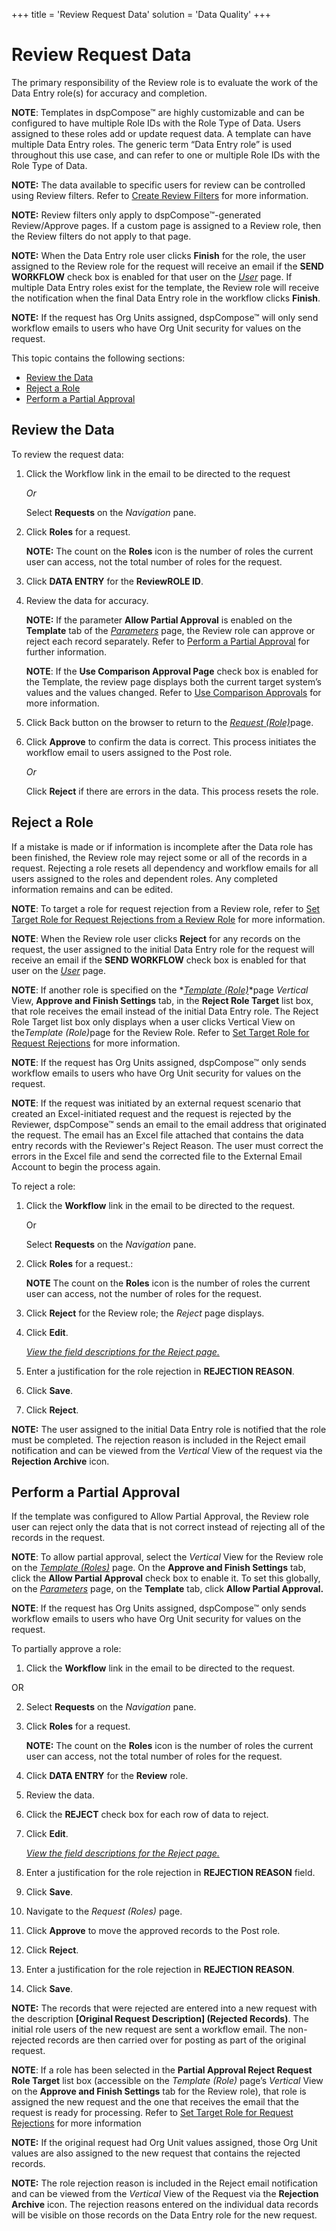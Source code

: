 +++
title = 'Review Request Data'
solution = 'Data Quality'
+++

# Review Request Data

The primary responsibility of the Review role is to evaluate the work of
the Data Entry role(s) for accuracy and completion.

**NOTE**: Templates in dspCompose™ are highly customizable and can be
configured to have multiple Role IDs with the Role Type of Data. Users
assigned to these roles add or update request data. A template can have
multiple Data Entry roles. The generic term “Data Entry role” is used
throughout this use case, and can refer to one or multiple Role IDs with
the Role Type of Data.

**NOTE:** The data available to specific users for review can be
controlled using Review filters. Refer to [Create Review
Filters](Add_Users_to_Templates.htm#Create_Review_Filters) for more
information.

**NOTE:** Review filters only apply to dspCompose™-generated
Review/Approve pages. If a custom page is assigned to a Review role,
then the Review filters do not apply to that page.

**NOTE:** When the Data Entry role user clicks **Finish** for the role,
the user assigned to the Review role for the request will receive an
email if the **SEND WORKFLOW** check box is enabled for that user on the
*[User](../Page_Desc/User_H.htm)* page. If multiple Data Entry roles
exist for the template, the Review role will receive the notification
when the final Data Entry role in the workflow clicks **Finish**.

**NOTE:** If the request has Org Units assigned, dspCompose™ will only
send workflow emails to users who have Org Unit security for values on
the request.

This topic contains the following sections:

  - [Review the Data](#Review_the_Data)
  - [Reject a Role](#Reject_a_Role)
  - [Perform a Partial Approval](#Perform_a_Partial_Approval)

## <span id="Review_the_Data"></span>Review the Data

To review the request data:

1.  Click the Workflow link in the email to be directed to the request
    
    *Or*
    
    Select **Requests** on the *Navigation* pane.

2.  Click **Roles** for a request.
    
    **NOTE:** The count on the **Roles** icon is the number of roles the
    current user can access, not the total number of roles for the
    request.

3.  Click **DATA ENTRY** for the **ReviewROLE ID**.

4.  Review the data for accuracy.
    
    **NOTE:** If the parameter **Allow Partial Approval** is enabled on
    the **Template** tab of the
    *[Parameters](../Page_Desc/Parameters.htm)* page, the Review role
    can approve or reject each record separately. Refer to [Perform a
    Partial Approval](#Perform_a_Partial_Approval) for further
    information.
    
    **NOTE**: If the **Use Comparison Approval Page** check box is
    enabled for the Template, the review page displays both the current
    target system’s values and the values changed. Refer to [Use
    Comparison Approvals](Use_Comparison_Approvals.htm) for more
    information.

5.  Click Back button on the browser to return to the
    <span style="font-style: italic;">[<span style="font-style: italic;">Request
    (Role)</span>](../Page_Desc/Request_Roles_H.htm)</span>page.

6.  Click **Approve** to confirm the data is correct. This process
    initiates the workflow email to users assigned to the Post role.
    
    *Or*
    
    Click **Reject** if there are errors in the data. This process
    resets the role.

## <span id="Reject_a_Role"></span>Reject a Role

If a mistake is made or if information is incomplete after the Data role
has been finished, the Review role may reject some or all of the records
in a request. Rejecting a role resets all dependency and workflow emails
for all users assigned to the roles and dependent roles. Any completed
information remains and can be edited.

**NOTE**: To target a role for request rejection from a Review role,
refer to [Set Target Role for Request Rejections from a Review
Role](Set_Target_Role_for_Request_Rejections.htm) for more information.

**NOTE**: When the Review role user clicks **Reject** for any records on
the request, the user assigned to the initial Data Entry role for the
request will receive an email if the **SEND WORKFLOW** check box is
enabled for that user on the *[User](../Page_Desc/User_H.htm)* page.

<span style="font-weight: bold;">NOTE</span>: If another role is
specified on the *[*Template
(Role)*](../Page_Desc/Template_Role_H.htm)*page *Vertical* View,
**Approve and Finish Settings** tab, in the **Reject Role Target** list
box, that role receives the email instead of the initial Data Entry
role. <span>The Reject Role Target list box only displays when a user
clicks Vertical View on
the</span><span style="font-style: italic;">Template
(Role)</span><span>page for the Review Role.</span> Refer to [Set Target
Role for Request
Rejections](Set_Target_Role_for_Request_Rejections.htm) for more
information.

**NOTE**: If the request has Org Units assigned, dspCompose™ only sends
workflow emails to users who have Org Unit security for values on the
request.

<span style="font-weight: bold;">NOTE</span>: If the request was
initiated by an external request scenario that created an
Excel-initiated request and the request is rejected by the Reviewer,
dspCompose™ sends an email to the email address that originated the
request. The email has an Excel file attached that contains the data
entry records with the Reviewer's Reject Reason. The user must correct
the errors in the Excel file and send the corrected file to the External
Email Account to begin the process again.

To reject a role:

1.  Click the **Workflow** link in the email to be directed to the
    request.
    
    Or
    
    Select **Requests** on the *Navigation
    <span style="font-style: normal;">pane</span>*.

2.  Click **Roles** for a request.:
    
    **NOTE** The count on the **Roles** icon is the number of roles the
    current user can access, not the number of roles for the request.

3.  Click **Reject** for the Review role; the *Reject* page displays.

4.  Click **Edit**.
    
    *[View the field descriptions for the Reject
    page.](../Page_Desc/Reject.htm)*

5.  Enter a justification for the role rejection in **REJECTION
    REASON**.

6.  Click **Save**.

7.  Click **Reject**.

**NOTE:** The user assigned to the initial Data Entry role is notified
that the role must be completed. The rejection reason is included in the
Reject email notification and can be viewed from the *Vertical* View of
the request via the **Rejection Archive**
icon.

## <span id="Perform_a_Partial_Approval"></span>Perform a Partial Approval

If the template was configured to Allow Partial Approval, the Review
role user can reject only the data that is not correct instead of
rejecting all of the records in the request.

**NOTE**: To allow partial approval, select the *Vertical* View for the
Review role on the *[*Template
(Roles)*](../Page_Desc/Template_Role_H.htm)* page. On the **Approve and
Finish Settings** tab, click the **Allow Partial Approval** check box to
enable it. To set this globally, on the
*[Parameters](../Page_Desc/Parameters.htm)* page, on the **Template**
tab, click **Allow Partial Approval.**

**NOTE**: If the request has Org Units assigned, dspCompose™ only sends
workflow emails to users who have Org Unit security for values on the
request.

To partially approve a role:

1.  Click the **Workflow** link in the email to be directed to the
    request.

OR

2.  Select **Requests** on the *Navigation* pane.

3.  Click **Roles** for a request.
    
    **NOTE:** The count on the **Roles** icon is the number of roles the
    current user can access, not the total number of roles for the
    request.

<!-- end list -->

4.  Click **DATA ENTRY** for the **Review** role.

5.  Review the data.

6.  Click the **REJECT** check box for each row of data to reject.

7.  Click **Edit**.
    
    *[View the field descriptions for the Reject
    page.](../Page_Desc/Reject.htm)*

8.  Enter a justification for the role rejection in **REJECTION REASON**
    field.

9.  Click **Save**.

10. Navigate to the *Request (Roles)* page.

11. Click **Approve** to move the approved records to the Post role.

12. Click **Reject**.

13. Enter a justification for the role rejection in **REJECTION
    REASON**.

14. Click **Save**.

**NOTE:** The records that were rejected are entered into a new request
with the description **\[Original Request Description\] (Rejected
Records)**. The initial role users of the new request are sent a
workflow email. The non-rejected records are then carried over for
posting as part of the original request.

**NOTE**: If a role has been selected in the **Partial Approval Reject
Request Role Target** list box (accessible on the *Template (Role)*
page’s *Vertical* View on the **Approve and Finish Settings** tab for
the Review role), that role is assigned the new request and the one that
receives the email that the request is ready for processing. Refer to
[Set Target Role for Request
Rejections](Set_Target_Role_for_Request_Rejections.htm) for more
information

**NOTE:** If the original request had Org Unit values assigned, those
Org Unit values are also assigned to the new request that contains the
rejected records.

**NOTE:** The role rejection reason is included in the Reject email
notification and can be viewed from the *Vertical* View of the Request
via the **Rejection Archive** icon. The rejection reasons entered on the
individual data records will be visible on those records on the Data
Entry role for the new request.
